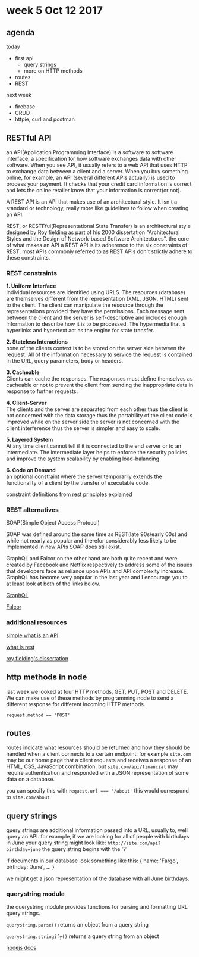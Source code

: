 # week 5 Oct 12 2017

## agenda
today
- first api
  - query strings
  - more on HTTP methods
- routes
- REST

next week
- firebase
- CRUD
- httpie, curl and postman

## RESTful API

an API(Application Programming Interface) is a software to software interface, a
specification for how software exchanges data with other software. When you see
API, it usually refers to a web API that uses HTTP to exchange data between a
client and a server. When you buy something online, for example, an API (several different
APIs actually) is used to process your payment. It checks that your credit card
information is correct and lets the online retailer know that your information
is correct(or not).

A REST API is an API that makes use of an architectural style. It isn't a
standard or technology, really more like guidelines to follow when creating an
API.

REST, or RESTFful(Representational State Transfer) is an architectural style
designed by Roy fielding as part of his 2000 dissertation 
"Architectural Styles and the Design of Network-based Software Architectures". 
the core of what makes an API a REST API is its adherence to the six constraints of REST, 
most APIs commonly referred to as REST APIs don't strictly adhere to these
constraints.

### REST constraints

**1. Uniform Interface**  
Individual resources are identified using URLS. The resources (database) are themselves different from the representation (XML, JSON, HTML) sent to the client. The client can manipulate the resource through the representations provided they have the permissions. Each message sent between the client and the server is self-descriptive and includes enough information to describe how it is to be processed. The hypermedia that is hyperlinks and hypertext act as the engine for state transfer.

**2. Stateless Interactions**  
none of the clients context is to be stored on the server side between the request. All of the information necessary to service the request is contained in the URL, query parameters, body or headers.

**3. Cacheable**  
Clients can cache the responses. The responses must define themselves as cacheable or not to
prevent the client from sending the inappropriate data in response to further requests.

**4. Client-Server**  
The clients and the server are separated from each other thus the client is not concerned with the data storage thus the portability of the client code is improved while on the server side the server is not concerned with the client interference thus the server is simpler and easy to scale.

**5. Layered System**  
At any time client cannot tell if it is connected to the end server or to an intermediate. The  intermediate layer helps to enforce the security policies and improve the system scalability by enabling load-balancing

**6. Code on Demand**  
an optional constraint where the server temporarily extends the functionality of a client by the transfer of executable code.

constraint definitions from [rest principles explained](https://www.servage.net/blog/2013/04/08/rest-principles-explained/)

### REST alternatives

SOAP(Simple Object Access Protocol)

SOAP was defined around the same time as REST(late 90s/early 00s) and while not
nearly as popular and therefor considerably less likely to be implemented in new
APIs SOAP does still exist.

GraphQL and Falcor on the other hand are both quite recent and were created by
Facebook and Netflix respectively to address some of the issues that developers
face as reliance upon APIs and API complexity increase. GraphQL has become very
popular in the last year and I encourage you to at least look at both of the
links below.

[GraphQL](http://graphql.org/)

[Falcor](https://netflix.github.io/falcor/)

### additional resources

[simple what is an API](https://www.youtube.com/watch?v=s7wmiS2mSXY)

[what is rest](http://www.restapitutorial.com/lessons/whatisrest.html)

[roy fielding's dissertation](https://www.ics.uci.edu/~fielding/pubs/dissertation/top.htm)

## http methods in node

last week we looked at four HTTP methods, GET, PUT, POST and DELETE. We can make
use of these methods by programming node to send a different response for
different incoming HTTP methods.

`request.method == 'POST'`

## routes

routes indicate what resources should be returned and how they should be handled when a
client connects to a certain endpoint. for example `site.com` may be our home
page that a client requests and receives a response of an HTML, CSS, JavaScript
combination. but `site.com/api/financial` may require authentication and
responded with a JSON representation of some data on a database.

you can specify this with `request.url === '/about'` this would correspond to
`site.com/about`

## query strings

query strings are additional information passed into a URL, usually to, well
query an API. for example, if we are looking for all of people with birthdays in
June your query string might look like: `http://site.com/api?birthday=june` the
query string begins with the '?'

if documents in our database look something like this:
{
  name: 'Fargo',
  birthday: 'June',
  ...
}

we might get a json representation of the database with all June birthdays.

### querystring module

the querystring module provides functions for parsing and formatting URL query
strings.

`querystring.parse()` returns an object from a query string

`querystring.stringify()` returns a query string from an object

[nodejs docs](https://nodejs.org/api/querystring.html)

